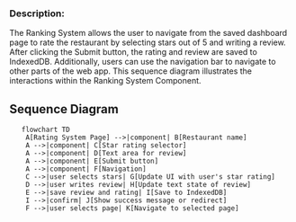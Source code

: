 ### Description:
The Ranking System allows the user to navigate from the saved dashboard page to rate the restaurant by selecting stars out of 5 and writing a review. After clicking the Submit button, the rating and review are saved to IndexedDB. Additionally, users can use the navigation bar to navigate to other parts of the web app. This sequence diagram illustrates the interactions within the Ranking System Component.

## Sequence Diagram
```mermaid
   flowchart TD
    A[Rating System Page] -->|component| B[Restaurant name]
    A -->|component| C[Star rating selector]
    A -->|component| D[Text area for review]
    A -->|component| E[Submit button]
    A -->|component| F[Navigation]
    C -->|user selects stars| G[Update UI with user's star rating]
    D -->|user writes review| H[Update text state of review]
    E -->|save review and rating| I[Save to IndexedDB]
    I -->|confirm| J[Show success message or redirect]
    F -->|user selects page| K[Navigate to selected page]
```